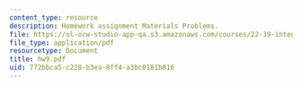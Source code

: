 ```yaml
---
content_type: resource
description: Homework assignment Materials Problems.
file: https://ol-ocw-studio-app-qa.s3.amazonaws.com/courses/22-39-integration-of-reactor-design-operations-and-safety-fall-2006/772bbca5c228b3ea8ff4a3bc0181b816_hw9.pdf
file_type: application/pdf
resourcetype: Document
title: hw9.pdf
uid: 772bbca5-c228-b3ea-8ff4-a3bc0181b816
---
```

